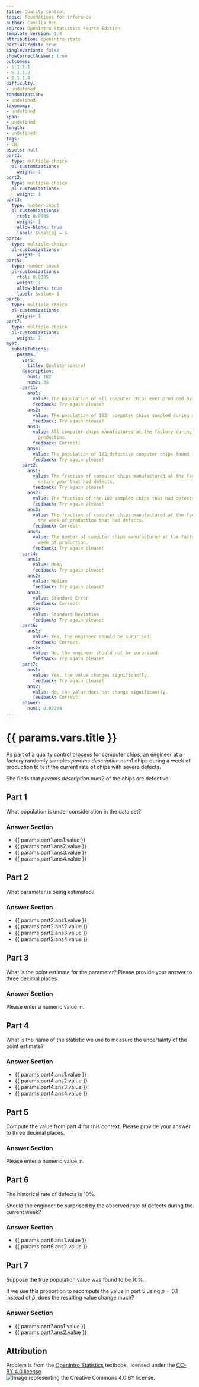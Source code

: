 ```yaml
---
title: Quality control
topic: Foundations for inference
author: Camilla Ren
source: OpenIntro Statistics Fourth Edition
template_version: 1.4
attribution: openintro-stats
partialCredit: true
singleVariant: false
showCorrectAnswer: true
outcomes:
- 5.1.1.1
- 5.1.1.2
- 5.1.1.4
difficulty:
- undefined
randomization:
- undefined
taxonomy:
- undefined
span:
- undefined
length:
- undefined
tags:
- CR
assets: null
part1:
  type: multiple-choice
  pl-customizations:
    weight: 1
part2:
  type: multiple-choice
  pl-customizations:
    weight: 1
part3:
  type: number-input
  pl-customizations:
    rtol: 0.0005
    weight: 1
    allow-blank: true
    label: $\hat{p} = $
part4:
  type: multiple-choice
  pl-customizations:
    weight: 1
part5:
  type: number-input
  pl-customizations:
    rtol: 0.0005
    weight: 1
    allow-blank: true
    label: $value= $
part6:
  type: multiple-choice
  pl-customizations:
    weight: 1
part7:
  type: multiple-choice
  pl-customizations:
    weight: 1
myst:
  substitutions:
    params:
      vars:
        title: Quality control
      description:
        num1: 182
        num2: 35
      part1:
        ans1:
          value: The population of all computer chips ever produced by the factory.
          feedback: Try again please!
        ans2:
          value: The population of 182  computer chips sampled during a week of production.
          feedback: Try again please!
        ans3:
          value: All computer chips manufactured at the factory during the week of
            production.
          feedback: Correct!
        ans4:
          value: The population of 182 defective computer chips found in the sample.
          feedback: Try again please!
      part2:
        ans1:
          value: The fraction of computer chips manufactured at the factory over the
            entire year that had defects.
          feedback: Try again please!
        ans2:
          value: The fraction of the 182 sampled chips that had defects.
          feedback: Try again please!
        ans3:
          value: The fraction of computer chips manufactured at the factory during
            the week of production that had defects.
          feedback: Correct!
        ans4:
          value: The number of computer chips manufactured at the factory during the
            week of production.
          feedback: Try again please!
      part4:
        ans1:
          value: Mean
          feedback: Try again please!
        ans2:
          value: Median
          feedback: Try again please!
        ans3:
          value: Standard Error
          feedback: Correct!
        ans4:
          value: Standard Deviation
          feedback: Try again please!
      part6:
        ans1:
          value: Yes, the engineer should be surprised.
          feedback: Correct!
        ans2:
          value: No, the engineer should not be surprised.
          feedback: Try again please!
      part7:
        ans1:
          value: Yes, the value changes significantly.
          feedback: Try again please!
        ans2:
          value: No, the value does not change significantly.
          feedback: Correct!
      answer:
        num1: 0.02224
---
```

# {{ params.vars.title }}
As part of a quality control process for computer chips, an engineer at a factory randomly samples ${{ params.description.num1 }}$ chips during a week of production to test the current rate of chips with severe defects.

She finds that ${{ params.description.num2 }}$ of the chips are defective.

## Part 1

What population is under consideration in the data set?

### Answer Section

- {{ params.part1.ans1.value }}
- {{ params.part1.ans2.value }}
- {{ params.part1.ans3.value }}
- {{ params.part1.ans4.value }}

## Part 2

What parameter is being estimated?

### Answer Section

- {{ params.part2.ans1.value }}
- {{ params.part2.ans2.value }}
- {{ params.part2.ans3.value }}
- {{ params.part2.ans4.value }}

## Part 3

What is the point estimate for the parameter? Please provide your answer to three decimal places.

### Answer Section

Please enter a numeric value in.

## Part 4

What is the name of the statistic we use to measure the uncertainty of the point estimate?

### Answer Section

- {{ params.part4.ans1.value }}
- {{ params.part4.ans2.value }}
- {{ params.part4.ans3.value }}
- {{ params.part4.ans4.value }}

## Part 5

Compute the value from part 4 for this context. Please provide your answer to three decimal places.

### Answer Section

Please enter a numeric value in.

## Part 6

The historical rate of defects is 10%.

Should the engineer be surprised by the observed rate of defects during the current week?

### Answer Section

- {{ params.part6.ans1.value }}
- {{ params.part6.ans2.value }}

## Part 7

Suppose the true population value was found to be 10%.

If we use this proportion to recompute the value in part 5 using $p = 0.1$ instead of $\hat{p}$, does the resulting value change much?

### Answer Section

- {{ params.part7.ans1.value }}
- {{ params.part7.ans2.value }}

## Attribution

Problem is from the [OpenIntro Statistics](https://openintro.org/book/os/) textbook, licensed under the [CC-BY 4.0 license](https://creativecommons.org/licenses/by/4.0/).<br>![Image representing the Creative Commons 4.0 BY license.](https://raw.githubusercontent.com/firasm/bits/master/by.png)